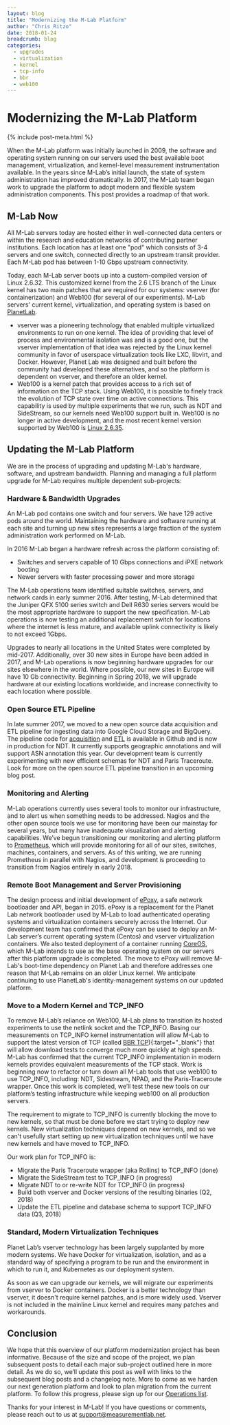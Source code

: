 ```yaml
---
layout: blog
title: "Modernizing the M-Lab Platform"
author: "Chris Ritzo"
date: 2018-01-24
breadcrumb: blog
categories:
  - upgrades
  - virtualization
  - kernel
  - tcp-info
  - bbr
  - web100
---
```


# Modernizing the M-Lab Platform
{% include post-meta.html %}

When the M-Lab platform was initially launched in 2009, the software and operating system running on our servers used the best available boot management, virtualization, and kernel-level measurement instrumentation available. In the years since M-Lab’s initial launch, the state of system administration has improved dramatically. In 2017, the M-Lab team began work to upgrade the platform to adopt modern and flexible system administration components. This post provides a roadmap of that work.
<!--more-->

## M-Lab Now

All M-Lab servers today are hosted either in well-connected data centers or within the research and education networks of contributing partner institutions. Each location has at least one "pod" which consists of 3-4 servers and one switch, connected directly to an upstream transit provider. Each M-Lab pod has between 1-10 Gbps upstream connectivity.

Today, each M-Lab server boots up into a custom-compiled version of Linux 2.6.32. This customized kernel from the 2.6 LTS branch of the Linux kernel has two main patches that are required for our systems: vserver (for containerization) and Web100 (for several of our experiments). M-Lab servers' current kernel, virtualization, and operating system is based on [PlanetLab](https://www.planet-lab.org/).

* vserver was a pioneering technology that enabled multiple virtualized environments to run on one kernel. The idea of providing that level of process and environmental isolation was and is a good one, but the vserver implementation of that idea was rejected by the Linux kernel community in favor of userspace virtualization tools like LXC, libvirt, and Docker. However, Planet Lab was designed and built before the community had developed these alternatives, and so the platform is dependent on vserver, and therefore an older kernel.
* Web100 is a kernel patch that provides access to a rich set of information on the TCP stack. Using Web100, it is possible to finely track the evolution of TCP state over time on active connections. This capability is used by multiple experiments that we run, such as NDT and SideStream, so our kernels need Web100 support built in. Web100 is no longer in active development, and the most recent kernel version supported by Web100 is [Linux 2.6.35](http://web100.org/download/).

## Updating the M-Lab Platform

We are in the process of upgrading and updating M-Lab's hardware, software, and upstream bandwidth. Planning and managing a full platform upgrade for M-Lab requires multiple dependent sub-projects:

### Hardware & Bandwidth Upgrades

An M-Lab pod contains one switch and four servers. We have 129 active pods around the world. Maintaining the hardware and software running at each site and turning up new sites represents a large fraction of the system administration work performed on M-Lab.

In 2016 M-Lab began a hardware refresh across the platform consisting of:

* Switches and servers capable of 10 Gbps connections and iPXE network booting
* Newer servers with faster processing power and more storage

The M-Lab operations team identified suitable switches, servers, and network cards in early summer 2016. After testing, M-Lab determined that the Juniper QFX 5100 series switch and Dell R630 series servers would be the most appropriate hardware to support the new specification. M-Lab operations is now testing an additional replacement switch for locations where the internet is less mature, and available uplink connectivity is likely to not exceed 1Gbps.

Upgrades to nearly all locations in the United States were completed by mid-2017. Additionally, over 30 new sites in Europe have been added in 2017, and M-Lab operations is now beginning hardware upgrades for our sites elsewhere in the world. Where possible, our new sites in Europe will have 10 Gb connectivity. Beginning in Spring 2018, we will upgrade hardware at our existing locations worldwide, and increase connectivity to each location where possible.

### Open Source ETL Pipeline

In late summer 2017, we moved to a new open source data acquisition and ETL pipeline for ingesting data into Google Cloud Storage and BigQuery. The pipeline code for [acquisition](https://github.com/m-lab/scraper) and [ETL](https://github.com/m-lab/etl) is available in Github and is now in production for NDT. It currently supports geographic annotations and will support ASN annotation this year. Our development team is currently experimenting with new efficient schemas for NDT and Paris Traceroute. Look for more on the open source ETL pipeline transition in an upcoming blog post.

### Monitoring and Alerting

M-Lab operations currently uses several tools to monitor our infrastructure, and to alert us when something needs to be addressed. Nagios and the other open source tools we use for monitoring have been our mainstay for several years, but many have inadequate visualization and alerting capabilities. We’ve begun transitioning our monitoring and alerting platform to [Prometheus](http://prometheus.io/), which will provide monitoring for all of our sites, switches, machines, containers, and servers. As of this writing, we are running Prometheus in parallel with Nagios, and development is proceeding to transition from Nagios entirely in early 2018.

### Remote Boot Management and Server Provisioning

The design process and initial development of [ePoxy](https://github.com/m-lab/epoxy), a safe network bootloader and API, began in 2015. ePoxy is a replacement for the Planet Lab network bootloader used by M-Lab to load authenticated operating systems and virtualization containers securely across the Internet. Our development team has confirmed that ePoxy can be used to deploy an M-Lab server’s current operating system (Centos) and vserver virtualization containers. We also tested deployment of a container running [CoreOS](https://coreos.com/), which M-Lab intends to use as the base operating system on our servers after this platform upgrade is completed. The move to ePoxy will remove M-Lab's boot-time dependency on Planet Lab and therefore addresses one reason that M-Lab remains on an older Linux kernel. We anticipate continuing to use PlanetLab's identity-management systems on our updated platform.

### Move to a Modern Kernel and TCP_INFO

To remove M-Lab’s reliance on Web100, M-Lab plans to transition its hosted experiments to use the netlink socket and the TCP_INFO. Basing our measurements on TCP_INFO kernel instrumentation will allow M-Lab to support the latest version of TCP (called [BBR TCP](https://queue.acm.org/detail.cfm?id=3022184)){:target="_blank"} that will allow download tests to converge much more quickly at high speeds. M-Lab has confirmed that the current TCP_INFO implementation in modern kernels provides equivalent measurements of the TCP stack. Work is beginning now to refactor or turn down all M-Lab tools that use web100 to use TCP_INFO, including: NDT, Sidestream, NPAD, and the Paris-Traceroute wrapper. Once this work is completed, we’ll test these new tools on our platform’s testing infrastructure while keeping web100 on all production servers.

The requirement to migrate to TCP_INFO is currently blocking the move to new kernels, so that must be done before we start trying to deploy new kernels. New virtualization techniques depend on new kernels, and so we can't usefully start setting up new virtualization techniques until we have new kernels and have moved to TCP_INFO.

Our work plan for TCP_INFO is:

* Migrate the Paris Traceroute wrapper (aka Rollins) to TCP_INFO (done)
* Migrate the SideStream test to TCP_INFO (in progress)
* Migrate NDT to or re-write NDT for TCP_INFO  (in progress)
* Build both vserver and Docker versions of the resulting binaries (Q2, 2018)
* Update the ETL pipeline and database schema to support TCP_INFO data (Q3, 2018)

### Standard, Modern Virtualization Techniques

Planet Lab’s vserver technology has been largely supplanted by more modern systems. We have Docker for virtualization, isolation, and as a standard way of specifying a program to be run and the environment in which to run it, and Kubernetes as our deployment system.

As soon as we can upgrade our kernels, we will migrate our experiments from vserver to Docker containers. Docker is a better technology than vserver, it doesn't require kernel patches, and is more widely used. Vserver is not included in the mainline Linux kernel and requires many patches and workarounds.

## Conclusion

We hope that this overview of our platform modernization project has been informative. Because of the size and scope of the project, we plan subsequent posts to detail each major sub-project outlined here in more detail. As we do so, we’ll update this post as well with links to the subsequent blog posts and a changelog note. More to come as we harden our next generation platform and look to plan migration from the current platform. To follow this progress, please sign up for our [Operations list](https://groups.google.com/a/measurementlab.net/forum/#!forum/ops).

Thanks for your interest in M-Lab! If you have questions or comments, please reach out to us at [support@measurementlab.net](mailto:support@measurementlab.net).
